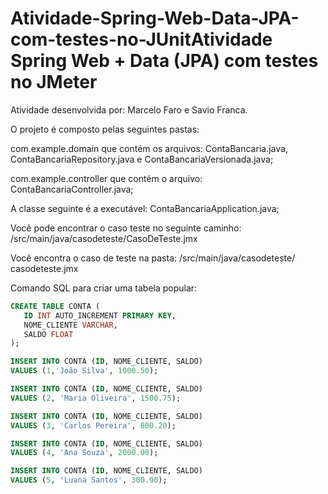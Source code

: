 # Atividade-Spring-Web-Data-JPA-com-testes-no-JUnitAtividade Spring Web + Data (JPA) com testes no JMeter

Atividade desenvolvida por: Marcelo Faro e Savio Franca.

O projeto é composto pelas seguintes pastas:

com.example.domain que contém os arquivos: ContaBancaria.java, ContaBancariaRepository.java e ContaBancariaVersionada.java;

com.example.controller que contém o arquivo: ContaBancariaController.java;

A classe seguinte é a executável: ContaBancariaApplication.java;

Você pode encontrar o caso teste no seguinte caminho: /src/main/java/casodeteste/CasoDeTeste.jmx

Você encontra o caso de teste na pasta: /src/main/java/casodeteste/ casodeteste.jmx

Comando SQL para criar uma tabela popular:

```sql
CREATE TABLE CONTA (
   ID INT AUTO_INCREMENT PRIMARY KEY, 
   NOME_CLIENTE VARCHAR, 
   SALDO FLOAT
);

INSERT INTO CONTA (ID, NOME_CLIENTE, SALDO)
VALUES (1,'João Silva', 1000.50);

INSERT INTO CONTA (ID, NOME_CLIENTE, SALDO)
VALUES (2, 'Maria Oliveira', 1500.75);

INSERT INTO CONTA (ID, NOME_CLIENTE, SALDO)
VALUES (3, 'Carlos Pereira', 800.20);

INSERT INTO CONTA (ID, NOME_CLIENTE, SALDO)
VALUES (4, 'Ana Souza', 2000.00);

INSERT INTO CONTA (ID, NOME_CLIENTE, SALDO)
VALUES (5, 'Luana Santos', 300.90);
  ```


